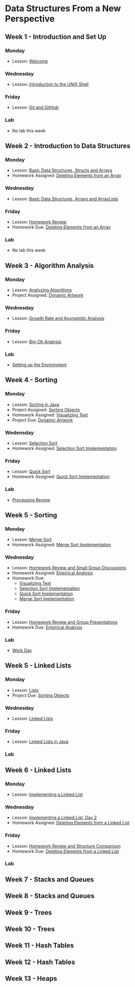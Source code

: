 # Data Structures From a New Perspective

## Week 1 - Introduction and Set Up

### Monday
  * Lesson: [Welcome](https://github.com/blwatkins/Data-Structures-From-A-New-Perspective/blob/master/1_Introduction/day1.md)

### Wednesday
  * Lesson: [Introduction to the UNIX Shell](https://github.com/blwatkins/Data-Structures-From-A-New-Perspective/blob/master/1_Introduction/day2.md)

### Friday
  * Lesson: [Git and GitHub](https://github.com/blwatkins/Data-Structures-From-A-New-Perspective/blob/master/1_Introduction/day3.md)

### Lab
  * No lab this week

## Week 2 - Introduction to Data Structures

### Monday
  * Lesson: [Basic Data Structures, Structs and Arrays](https://github.com/blwatkins/Data-Structures-From-A-New-Perspective/blob/master/1_Introduction/day4.md)
  * Homework Assigned: [Deleting Elements from an Array](https://github.com/blwatkins/Data-Structures-From-A-New-Perspective/blob/master/1_Introduction/homework.md)

### Wednesday
  * Lesson: [Basic Data Structures, Arrays and ArrayLists](https://github.com/blwatkins/Data-Structures-From-A-New-Perspective/blob/master/1_Introduction/day5.md)

### Friday
  * Lesson: [Homework Review](https://github.com/blwatkins/Data-Structures-From-A-New-Perspective/blob/master/1_Introduction/day6.md)
  * Homework Due: [Deleting Elements from an Array](https://github.com/blwatkins/Data-Structures-From-A-New-Perspective/blob/master/1_Introduction/homework.md)

### Lab
  * No lab this week

## Week 3 - Algorithm Analysis

### Monday
  * Lesson: [Analyzing Algorithms](https://github.com/blwatkins/Data-Structures-From-A-New-Perspective/blob/master/2_AlgorithmAnalysis/day1.md)
  * Project Assigned: [Dynamic Artwork](https://github.com/blwatkins/Data-Structures-From-A-New-Perspective/blob/master/2_AlgorithmAnalysis/project.md)

### Wednesday
  * Lesson: [Growth Rate and Asymptotic Analysis](https://github.com/blwatkins/Data-Structures-From-A-New-Perspective/blob/master/2_AlgorithmAnalysis/day2.md)

### Friday
  * Lesson: [Big-Oh Analysis](https://github.com/blwatkins/Data-Structures-From-A-New-Perspective/blob/master/2_AlgorithmAnalysis/day3.md)

### Lab
  * [Setting up the Environment](https://github.com/blwatkins/Data-Structures-From-A-New-Perspective/blob/master/2_AlgorithmAnalysis/lab.md)

## Week 4 - Sorting

### Monday
  * Lesson: [Sorting in Java](https://github.com/blwatkins/Data-Structures-From-A-New-Perspective/blob/master/3_Sorting/day1.md)
  * Project Assigned: [Sorting Objects](https://github.com/blwatkins/Data-Structures-From-A-New-Perspective/blob/master/3_Sorting/project.md)
  * Homework Assigned: [Visualizing Text](https://github.com/blwatkins/Data-Structures-From-A-New-Perspective/blob/master/3_Sorting/homework1.md)
  * Project Due: [Dynamic Artwork](https://github.com/blwatkins/Data-Structures-From-A-New-Perspective/blob/master/2_AlgorithmAnalysis/project.md)

### Wedensday
  * Lesson: [Selection Sort](https://github.com/blwatkins/Data-Structures-From-A-New-Perspective/blob/master/3_Sorting/day2.md)
  * Homework Assigned: [Selection Sort Implementation](https://github.com/blwatkins/Data-Structures-From-A-New-Perspective/blob/master/3_Sorting/homework2.md)


### Friday
  * Lesson: [Quick Sort](https://github.com/blwatkins/Data-Structures-From-A-New-Perspective/blob/master/3_Sorting/day3.md)
  * Homework Assigned: [Quick Sort Implementation](https://github.com/blwatkins/Data-Structures-From-A-New-Perspective/blob/master/3_Sorting/homework3.md)

### Lab
  * [Processing Review](https://github.com/blwatkins/Data-Structures-From-A-New-Perspective/blob/master/3_Sorting/lab1.md)

## Week 5 - Sorting

### Monday
  * Lesson: [Merge Sort](https://github.com/blwatkins/Data-Structures-From-A-New-Perspective/blob/master/3_Sorting/day4.md)
  * Homework Assigned: [Merge Sort Implementation](https://github.com/blwatkins/Data-Structures-From-A-New-Perspective/blob/master/3_Sorting/homework4.md)
  
### Wednesday
  * Lesson: [Homework Review and Small Group Discussions](https://github.com/blwatkins/Data-Structures-From-A-New-Perspective/blob/master/3_Sorting/day5.md)
  * Homework Assigned: [Empirical Analysis](https://github.com/blwatkins/Data-Structures-From-A-New-Perspective/blob/master/3_Sorting/homework5.md)
  * Homework Due:
    * [Visualizing Text](https://github.com/blwatkins/Data-Structures-From-A-New-Perspective/blob/master/3_Sorting/homework1.md)
    * [Selection Sort Implementation](https://github.com/blwatkins/Data-Structures-From-A-New-Perspective/blob/master/3_Sorting/homework2.md)
    * [Quick Sort Implementation](https://github.com/blwatkins/Data-Structures-From-A-New-Perspective/blob/master/3_Sorting/homework3.md)
    * [Merge Sort Implementation](https://github.com/blwatkins/Data-Structures-From-A-New-Perspective/blob/master/3_Sorting/homework4.md)

### Friday
  * Lesson: [Homework Review and Group Presentations](https://github.com/blwatkins/Data-Structures-From-A-New-Perspective/blob/master/3_Sorting/day6.md)
  * Homework Due: [Empirical Analysis](https://github.com/blwatkins/Data-Structures-From-A-New-Perspective/blob/master/3_Sorting/homework5.md)
  
### Lab
  * [Work Day](https://github.com/blwatkins/Data-Structures-From-A-New-Perspective/blob/master/3_Sorting/lab2.md)

## Week 5 - Linked Lists

### Monday
  * Lesson: [Lists](https://github.com/blwatkins/Data-Structures-From-A-New-Perspective/blob/master/4_LinkedLists/day1.md)
  * Project Due: [Sorting Objects](https://github.com/blwatkins/Data-Structures-From-A-New-Perspective/blob/master/3_Sorting/project.md)

### Wednesday
  * Lesson: [Linked Lists](https://github.com/blwatkins/Data-Structures-From-A-New-Perspective/blob/master/4_LinkedLists/day2.md)

### Friday
  * Lesson: [Linked Lists in Java](https://github.com/blwatkins/Data-Structures-From-A-New-Perspective/blob/master/4_LinkedLists/day3.md)

### Lab

## Week 6 - Linked Lists

### Monday
  * Lesson: [Implementing a Linked List](https://github.com/blwatkins/Data-Structures-From-A-New-Perspective/blob/master/4_LinkedLists/day4.md)

### Wednesday
  * Lesson: [Implementing a Linked List, Day 2](https://github.com/blwatkins/Data-Structures-From-A-New-Perspective/blob/master/4_LinkedLists/day5.md)
  * Homework Assigned: [Deleting Elements from a Linked List](https://github.com/blwatkins/Data-Structures-From-A-New-Perspective/blob/master/4_LinkedLists/homework.md)

### Friday
  * Lesson: [Homework Review and Structure Comparison](https://github.com/blwatkins/Data-Structures-From-A-New-Perspective/blob/master/4_LinkedLists/day6.md)
  * Homework Due: [Deleting Elements from a Linked List](https://github.com/blwatkins/Data-Structures-From-A-New-Perspective/blob/master/4_LinkedLists/homework.md)

### Lab

## Week 7 - Stacks and Queues

## Week 8 - Stacks and Queues

## Week 9 - Trees

## Week 10 - Trees

## Week 11 - Hash Tables

## Week 12 - Hash Tables

## Week 13 - Heaps
